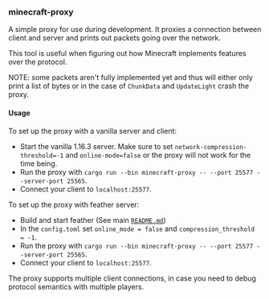 ### minecraft-proxy

A simple proxy for use during development. It proxies a connection between
client and server and prints out packets going over the network.

This tool is useful when figuring out how Minecraft implements features
over the protocol.

NOTE: some packets aren't fully implemented yet and thus will either only print a list of bytes or in the case of `ChunkData` and `UpdateLight` crash the proxy.

#### Usage

To set up the proxy with a vanilla server and client:

* Start the vanilla 1.16.3 server. Make sure to set `network-compression-threshold=-1` and `online-mode=false`
or the proxy will not work for the time being.
* Run the proxy with `cargo run --bin minecraft-proxy -- --port 25577 --server-port 25565`.
* Connect your client to `localhost:25577`.

To set up the proxy with feather server:

* Build and start feather (See main [`README.md`](../../README.md))
* In the `config.toml` set `online_mode = false` and `compression_threshold = -1`.
* Run the proxy with `cargo run --bin minecraft-proxy -- --port 25577 --server-port 25565`.
* Connect your client to `localhost:25577`.

The proxy supports multiple client connections, in case you need
to debug protocol semantics with multiple players.
